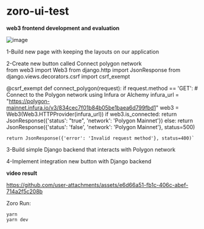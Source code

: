 # zoro-ui-test

**web3 frontend development and evaluation**


![image](https://github.com/user-attachments/assets/38a6a653-72e9-4bf3-926f-570941126c78)


1-Build new page with keeping the layouts on our application

2-Create new button called Connect polygon network\
from web3 import Web3
from django.http import JsonResponse
from django.views.decorators.csrf import csrf_exempt

@csrf_exempt
def connect_polygon(request):
    if request.method == 'GET':
        # Connect to the Polygon network using Infura or Alchemy
        infura_url = "https://polygon-mainnet.infura.io/v3/834cec7f01b84b05be1baea6d799fbd1"
        web3 = Web3(Web3.HTTPProvider(infura_url))
        if web3.is_connected:
            return JsonResponse({'status': "true", 'network': 'Polygon Mainnet'})
        else:
            return JsonResponse({'status': 'false', 'network': 'Polygon Mainnet'}, status=500)

    return JsonResponse({'error': 'Invalid request method'}, status=400)`
3-Build simple Django backend that interacts with Polygon network

4-Implement integration new button with Django backend

**video   result** 


https://github.com/user-attachments/assets/e6d66a51-fb1c-406c-abef-714a2f5c208b



Zoro Run:

    yarn
    yarn dev
